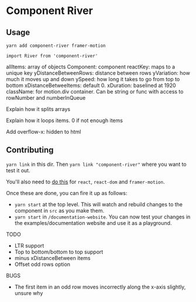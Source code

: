 # Component River

## Usage

`yarn add component-river framer-motion`

`import River from 'component-river'`

allItems: array of objects
Component: component
reactKey: maps to a unique key
yDistanceBetweenRows: distance between rows
yVariation: how much it moves up and down
ySpeed: how long it takes to go from top to bottom
xDistanceBetweeItems: default 0. 
xDuration: baselined at 1920
className: for motion.div container. Can be string or func with access to rowNumber and numberInQueue

Explain how it splits arrays

Explain how it loops items. 0 if not enough items

Add overflow-x: hidden to html

## Contributing

`yarn link` in this dir. Then `yarn link "component-river"` where you want to test it out.

You'll also need to [do this](https://github.com/facebook/react/issues/14257#issuecomment-595183610) for `react`, `react-dom` and `framer-motion`. 

Once these are done, you can fire it up as follows:

- `yarn start` at the top level. This will watch and rebuild changes to the component in `src` as you make them.
- `yarn start` in `/documentation-website`. You can now test your changes in the examples/documentation website and use it as a playground.


TODO
- LTR support
- Top to bottom/bottom to top support
- minus xDistanceBetween items
- Offset odd rows option

BUGS
- The first item in an odd row moves incorrectly along the x-axis slightly, unsure why